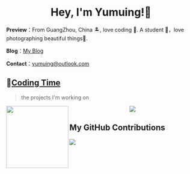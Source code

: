 <h1 align="center">
  Hey, I'm Yumuing!👏
</h1>

**Preview**：From GuangZhou, China 🏝, love coding 🐍. A student 🏫，love photographing beautiful things🌿.

**Blog**：[My Blog](https://yumuing.top)

**Contact**：yumuing@outlook.com

## 🌠[Coding Time](https://yumuing.top)
> the projects I'm working on

<!-- ![My stats](https://github-readme-stats.vercel.app/api?username=yumuing&theme=calm&show_icons=true) -->
<!-- ![Top Langs](https://github-readme-stats.vercel.app/api/top-langs/?username=yumuing&hide=html,css,Jupyter+Notebook,ruby,javascript&theme=calm&langs_count=6) -->

<div align="center">
    <img height="165" align="left" src="https://github-readme-stats.vercel.app/api?username=yumuing&theme=calm&show_icons=true" />
    <img src="https://github-readme-stats.vercel.app/api/top-langs/?username=yumuing&hide=html,css,Jupyter+Notebook,ruby,javascript&theme=calm&langs_count=6&layout=compact" />
</div>

## My GitHub Contributions

![](https://cdn.jsdelivr.net/gh/yumuing/yumuing@main/assets/github-contribution-grid-snake.svg)

